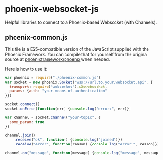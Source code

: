 # phoenix-websocket-js
Helpful libraries to connect to a Phoenix-based Websocket (with Channels). 

## phoenix-common.js

This file is a ES5-compatible version of the JavaScript supplied with the Phoenix Framework. You can compile that for yourself from the original source at [phoenixframework/phoenix](https://github.com/phoenixframework/phoenix) when needed.

Here is how to use it:

```javascript
var phoenix = require("./phoenix-common.js")
var socket = new phoenix.Socket("wss://url.to.your.websocket.api", {
  transport: require("websocket").w3cwebsocket,
  params: {auth: "your-means-of-authentication"
}})

socket.connect()
socket.onError(function(err) {console.log("error:", err)})

var channel = socket.channel("your-topic", {
  some_param: true
})

channel.join()
	.receive("ok", function() {console.log("joined")})
	.receive("error", function(reason) {console.log("error:", reason)})

channel.on("message", function(message) {console.log("message", message)})
```
